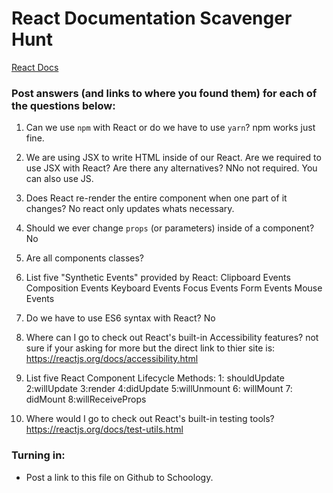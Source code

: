 # React Documentation Scavenger Hunt

[React Docs](https://facebook.github.io/react/docs/hello-world.html)

### Post answers (and links to where you found them) for each of the questions below:

1. Can we use `npm` with React or do we have to use `yarn`?
 npm works just fine.
2. We are using JSX to write HTML inside of our React. Are we required to use JSX with React? Are there any alternatives?
NNo not required. You can also use JS.
3. Does React re-render the entire component when one part of it changes?
No react only updates whats necessary.
4. Should we ever change `props` (or parameters) inside of a component? 
No

5. Are all components classes? 

6. List five "Synthetic Events" provided by React:
Clipboard Events
Composition Events
Keyboard Events
Focus Events
Form Events
Mouse Events
7. Do we have to use ES6 syntax with React?
No
8. Where can I go to check out React's built-in Accessibility features?
not sure if your asking for more but the direct link to thier site is:
https://reactjs.org/docs/accessibility.html

9. List five React Component Lifecycle Methods:
1: shouldUpdate
2:willUpdate
3:render
4:didUpdate
5:willUnmount
6: willMount
7: didMount
8:willReceiveProps
10. Where would I go to check out React's built-in testing tools?
https://reactjs.org/docs/test-utils.html

### Turning in:

* Post a link to this file on Github to Schoology.
